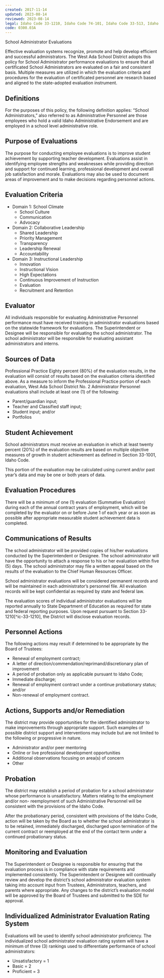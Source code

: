 ```yaml
---
created: 2017-11-14
updated: 2023-08-14
reviewed: 2023-08-14
legal: Idaho Code 33-1210, Idaho Code 74-101, Idaho Code 33-513, Idaho Code 33-514, Idaho Code 33-515, Idaho Code 33-518, IDAPA 08.02.02.007, IDAPA 08.02.02.026, IDAPA 08.02.02.027, IDAPA 08.02.02.121, Idaho Department of Education Guidelines
code: 0300.03A
---
```

 School Administrator Evaluations

Effective evaluation systems recognize, promote and help develop efficient and successful administrators. The West Ada School District adopts this policy for School Administrator performance evaluations to ensure that all certificated School Administrators are evaluated on a fair and consistent basis. Multiple measures are utilized in which the evaluation criteria and procedures for the evaluation of certificated personnel are research based and aligned to the state-adopted evaluation instrument.

## Definitions

For the purposes of this policy, the following definition applies: “School Administrators,” also referred to as Administrative Personnel are those employees who hold a valid Idaho Administrative Endorsement and are employed in a school level administrative role.

## Purpose of Evaluations

The purpose for conducting employee evaluations is to improve student achievement by supporting teacher development. Evaluations assist in identifying employee strengths and weaknesses while providing direction and support for continued learning, professional development and overall job satisfaction and morale. Evaluations may also be used to document areas of improvement and to make decisions regarding personnel actions.

## Evaluation Criteria


- Domain 1: School Climate
    - School Culture
    - Communication
    - Advocacy
- Domain 2: Collaborative Leadership
    - Shared Leadership
    - Priority Management
    - Transparency
    - Leadership Renewal
    - Accountability
- Domain 3: Instructional Leadership
    - Innovation
    - Instructional Vision
    - High Expectations
    - Continuous Improvement of Instruction
    - Evaluation
    - Recruitment and Retention

## Evaluator

All individuals responsible for evaluating Administrative Personnel performance must have received training in administrator evaluations based on the statewide framework for evaluations. The Superintendent or Designee will be responsible for evaluating the school administrator. The school administrator will be responsible for evaluating assistant administrators and interns.

## Sources of Data

Professional Practice Eighty percent (80%) of the evaluation results, in the evaluation will consist of results based on the evaluation criteria identified above. As a measure to inform the Professional Practice portion of each evaluation, West Ada School District No. 2 Administrator Personnel evaluations shall include at least one (1) of the following:

- Parent/guardian input;
- Teacher and Classified staff input;
- Student input; and/or
- Portfolios

## Student Achievement

School administrators must receive an evaluation in which at least twenty percent (20%) of the evaluation results are based on multiple objective measures of growth in student achievement as defined in Section 33-1001, Idaho Code.

This portion of the evaluation may be calculated using current and/or past year’s data and may be one or both years of data.

## Evaluation Procedures

There will be a minimum of one (1) evaluation (Summative Evaluation) during each of the annual contract years of employment, which will be completed by the evaluator on or before June 1 of each year or as soon as possible after appropriate measurable student achievement data is completed.

## Communications of Results

The school administrator will be provided copies of his/her evaluations conducted by the Superintendent or Designee. The school administrator will have the opportunity to attach a response to his or her evaluation within five (5) days. The school administrator may file a written appeal based on the results of the evaluation to the Chief Human Resources Officer.

School administrator evaluations will be considered permanent records and will be maintained in each administrator’s personnel file. All evaluation records will be kept confidential as required by state and federal law.

The evaluation scores of individual administrator evaluations will be reported annually to State Department of Education as required for state and federal reporting purposes. Upon request pursuant to Section 33-1210[^ic-33-1210], the District will disclose evaluation records.

## Personnel Actions

The following actions may result if determined to be appropriate by the Board of Trustees:

- Renewal of employment contract;
- A letter of direction/commendation/reprimand/discretionary plan of improvement
- A period of probation only as applicable pursuant to Idaho Code;
- Immediate discharge;
- Renewal of employment contract under a continue probationary status; and/or
- Non-renewal of employment contract.

## Actions, Supports and/or Remediation

The district may provide opportunities for the identified administrator to make improvements through appropriate support. Such examples of possible district support and interventions may include but are not limited to the following or progressive in nature.


- Administrator and/or peer mentoring
- Online or live professional development opportunities
- Additional observations focusing on area(s) of concern
- Other

## Probation

The district may establish a period of probation for a school administrator whose performance is unsatisfactory. Matters relating to the employment and/or non- reemployment of such Administrative Personnel will be consistent with the provisions of the Idaho Code.

After the probationary period, consistent with provisions of the Idaho Code, action will be taken by the Board as to whether the school administrator is to be retained, immediately discharged, discharged upon termination of the current contract or reemployed at the end of the contact term under a continued probationary status.

## Monitoring and Evaluation

The Superintendent or Designee is responsible for ensuring that the evaluation process is in compliance with state requirements and implemented consistently. The Superintendent or Designee will continually review and develop the district’s school administrator evaluation system taking into account input from Trustees, Administrators, teachers, and parents where appropriate. Any changes to the district’s evaluation model will be approved by the Board of Trustees and submitted to the SDE for approval.

## Individualized Administrator Evaluation Rating System

Evaluations will be used to identify school administrator proficiency. The individualized school administrator evaluation rating system will have a minimum of three (3) rankings used to differentiate performance of school administrators:

- Unsatisfactory = 1
- Basic = 2
- Proficient = 3




